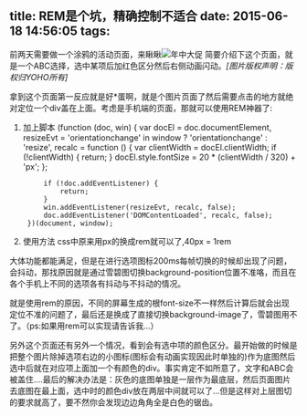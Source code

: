 title: REM是个坑，精确控制不适合
date: 2015-06-18 14:56:05
tags:
---
前两天需要做一个涂鸦的活动页面，来瞅瞅![年中大促](https://dn-xuqi.qbox.me/yoho-q1.png)
简要介绍下这个页面，就是一个ABC选择，选中某项后加红色区分然后右侧动画闪动。*[图片版权声明：版权归YOHO所有]*

拿到这个页面第一反应就是好*蛋啊，就是个图片页面了然后需要点击的地方就绝对定位一个div盖在上面。考虑是手机端的页面，那就可以使用REM神器了:
1. 加上脚本
    	(function (doc, win) {
            var docEl = doc.documentElement,
                resizeEvt = 'orientationchange' in window ? 'orientationchange' : 'resize',
                recalc = function () {
                    var clientWidth = docEl.clientWidth;
                    if (!clientWidth) {
                        return;
                    }
                    docEl.style.fontSize = 20 * (clientWidth / 320) + 'px';
                };
    
            if (!doc.addEventListener) {
                return;
            }
            win.addEventListener(resizeEvt, recalc, false);
            doc.addEventListener('DOMContentLoaded', recalc, false);
        })(document, window);
2. 使用方法
css中原来用px的换成rem就可以了,40px = 1rem

大体功能都能满足，但是在进行选项图标200ms每帧切换的时候却出现了问题，会抖动，那找原因就是通过雪碧图切换background-position位置不准咯，而且在各个手机上不同的选项各有抖动与不抖动的情况。

就是使用rem的原因，不同的屏幕生成的根font-size不一样然后计算后就会出现定位不准的问题了，最后还是换成了直接切换background-image了，雪碧图用不了。（ps:如果用rem可以实现请告诉我...）


另外这个页面还有另外一个情况，看到会有选中项的颜色区分。最开始做的时候是把整个图片除掉选项右边的小图标(图标会有动画实现因此时单独的)作为底图然后选中后就在对应项上面加一个有颜色的div。事实肯定不如所意了，文字和ABC会被盖住....最后的解决办法是：灰色的底图单独是一层作为最底层，然后页面图片去底图在最上面，选中时的颜色div放在两层中间就可以了...但是这样对上层图切的要求就高了，要不然你会发现边边角角全是白色的锯齿。
